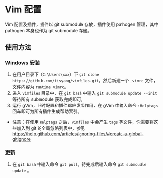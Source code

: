 Vim 配置
========

Vim 配置及插件，插件以 git submodule 存放，插件使用 pathogen 管理，其中 pathogen 本身也作为 git submodule 存储。

使用方法
--------

### Windows 安装

1. 在用户目录下（`C:\Users\xxx`）下 `git clone https://github.com/tisyang/vimfiles.git`，然后新建一个 `_vimrc` 文件，文件内容为 `runtime vimrc`。
2. 进入 `vimfiles` 目录中，在 `git bash` 中输入 `git submodule update --init` 等待所有 submodule 获取完成即可。
3. 运行 gVim，此时配置和插件都应发挥作用，在 gVim 中输入命令 `:Helptags` 回车即可为所有插件生成帮助索引。

* 注意：在使用 `Helptags` 之后，`vimfiles` 中会产生 `tags` 等文件，你需要将这些加入到 git 的全局忽略列表中，参见 https://help.github.com/articles/ignoring-files/#create-a-global-gitignore

### 更新

1. 在 `git bash` 中输入命令 `git pull`，待完成后输入命令 `git submoudle update` 。
